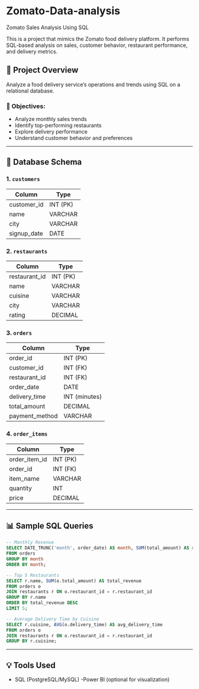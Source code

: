 # Zomato-Data-analysis
Zomato Sales Analysis Using SQL

This is a  project that mimics the Zomato food delivery platform. It performs SQL-based analysis on sales, customer behavior, restaurant performance, and delivery metrics.

## 📌 Project Overview

Analyze a food delivery service’s operations and trends using SQL on a relational database.

### 🎯 Objectives:
- Analyze monthly sales trends
- Identify top-performing restaurants
- Explore delivery performance
- Understand customer behavior and preferences

---

## 🧱 Database Schema

### 1. `customers`
| Column        | Type         |
|---------------|--------------|
| customer_id   | INT (PK)     |
| name          | VARCHAR      |
| city          | VARCHAR      |
| signup_date   | DATE         |

### 2. `restaurants`
| Column        | Type         |
|---------------|--------------|
| restaurant_id | INT (PK)     |
| name          | VARCHAR      |
| cuisine       | VARCHAR      |
| city          | VARCHAR      |
| rating        | DECIMAL      |

### 3. `orders`
| Column        | Type         |
|---------------|--------------|
| order_id      | INT (PK)     |
| customer_id   | INT (FK)     |
| restaurant_id | INT (FK)     |
| order_date    | DATE         |
| delivery_time | INT (minutes)|
| total_amount  | DECIMAL      |
| payment_method| VARCHAR      |

### 4. `order_items`
| Column        | Type         |
|---------------|--------------|
| order_item_id | INT (PK)     |
| order_id      | INT (FK)     |
| item_name     | VARCHAR      |
| quantity      | INT          |
| price         | DECIMAL      |

---

## 📊 Sample SQL Queries

```sql
-- Monthly Revenue
SELECT DATE_TRUNC('month', order_date) AS month, SUM(total_amount) AS revenue
FROM orders
GROUP BY month
ORDER BY month;

-- Top 5 Restaurants
SELECT r.name, SUM(o.total_amount) AS total_revenue
FROM orders o
JOIN restaurants r ON o.restaurant_id = r.restaurant_id
GROUP BY r.name
ORDER BY total_revenue DESC
LIMIT 5;

-- Average Delivery Time by Cuisine
SELECT r.cuisine, AVG(o.delivery_time) AS avg_delivery_time
FROM orders o
JOIN restaurants r ON o.restaurant_id = r.restaurant_id
GROUP BY r.cuisine;
```

---

## 💡 Tools Used

- SQL (PostgreSQL/MySQL)
  -Power BI (optional for visualization)

